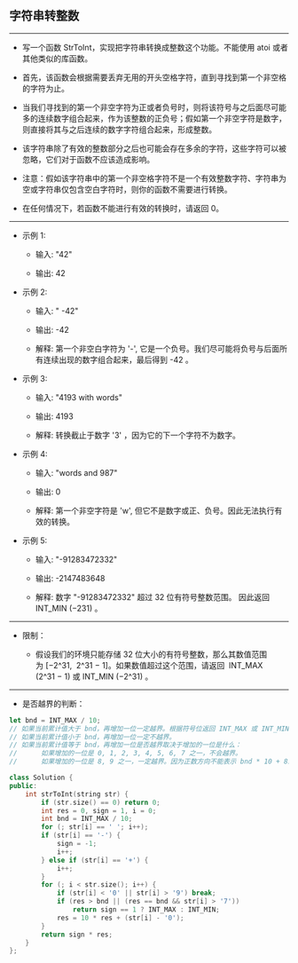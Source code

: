 ## 字符串转整数

--------------------

- 写一个函数 StrToInt，实现把字符串转换成整数这个功能。不能使用 atoi 或者其他类似的库函数。

- 首先，该函数会根据需要丢弃无用的开头空格字符，直到寻找到第一个非空格的字符为止。

- 当我们寻找到的第一个非空字符为正或者负号时，则将该符号与之后面尽可能多的连续数字组合起来，作为该整数的正负号；假如第一个非空字符是数字，则直接将其与之后连续的数字字符组合起来，形成整数。

- 该字符串除了有效的整数部分之后也可能会存在多余的字符，这些字符可以被忽略，它们对于函数不应该造成影响。

- 注意：假如该字符串中的第一个非空格字符不是一个有效整数字符、字符串为空或字符串仅包含空白字符时，则你的函数不需要进行转换。

- 在任何情况下，若函数不能进行有效的转换时，请返回 0。

--------------------

- 示例 1:

    - 输入: "42"
    
    - 输出: 42

- 示例 2:

    - 输入: "   -42"

    - 输出: -42

    - 解释: 第一个非空白字符为 '-', 它是一个负号。我们尽可能将负号与后面所有连续出现的数字组合起来，最后得到 -42 。

- 示例 3:

    - 输入: "4193 with words"

    - 输出: 4193

    - 解释: 转换截止于数字 '3' ，因为它的下一个字符不为数字。

- 示例 4:

    - 输入: "words and 987"

    - 输出: 0

    - 解释: 第一个非空字符是 'w', 但它不是数字或正、负号。因此无法执行有效的转换。

- 示例 5:

    - 输入: "-91283472332"

    - 输出: -2147483648

    - 解释: 数字 "-91283472332" 超过 32 位有符号整数范围。 因此返回 INT_MIN (−231) 。

--------------------

- 限制：

    - 假设我们的环境只能存储 32 位大小的有符号整数，那么其数值范围为 [−2^31,  2^31 − 1]。如果数值超过这个范围，请返回  INT_MAX (2^31 − 1) 或 INT_MIN (−2^31) 。

--------------------

- 是否越界的判断：

```ts
let bnd = INT_MAX / 10;
// 如果当前累计值大于 bnd，再增加一位一定越界。根据符号位返回 INT_MAX 或 INT_MIN.
// 如果当前累计值小于 bnd，再增加一位一定不越界。
// 如果当前累计值等于 bnd，再增加一位是否越界取决于增加的一位是什么：
//      如果增加的一位是 0, 1, 2, 3, 4, 5, 6, 7 之一，不会越界。
//      如果增加的一位是 8, 9 之一，一定越界。因为正数方向不能表示 bnd * 10 + 8。
```

```cpp
class Solution {
public:
    int strToInt(string str) {
        if (str.size() == 0) return 0;
        int res = 0, sign = 1, i = 0;
        int bnd = INT_MAX / 10;
        for (; str[i] == ' '; i++);
        if (str[i] == '-') {
            sign = -1;
            i++;
        } else if (str[i] == '+') {
            i++;
        }
        for (; i < str.size(); i++) {
            if (str[i] < '0' || str[i] > '9') break;
            if (res > bnd || (res == bnd && str[i] > '7'))
                return sign == 1 ? INT_MAX : INT_MIN;
            res = 10 * res + (str[i] - '0');
        }
        return sign * res;
    }
};
```
